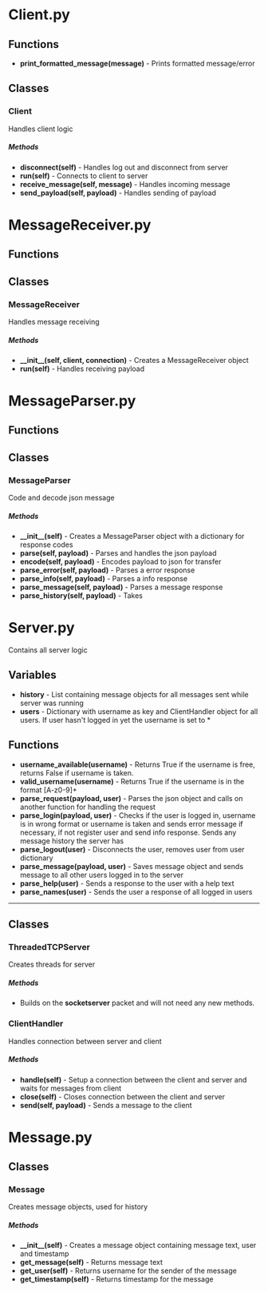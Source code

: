 # Client.py

## Functions

* **print\_formatted\_message(message)** - Prints formatted message/error

## Classes

### Client

Handles client logic

##### Methods

* **disconnect(self)** - Handles log out and disconnect from server
* **run(self)** - Connects to client to server
* **receive\_message(self, message)** - Handles incoming message
* **send\_payload(self, payload)** - Handles sending of payload

# MessageReceiver.py

## Functions

## Classes

### MessageReceiver

Handles message receiving

##### Methods

* **\_\_init\_\_(self, client, connection)** - Creates a MessageReceiver object
* **run(self)** - Handles receiving payload

# MessageParser.py

## Functions

## Classes

### MessageParser

Code and decode json message

##### Methods

* **\_\_init\_\_(self)** - Creates a MessageParser object with a dictionary for response codes
* **parse(self, payload)** - Parses and handles the json payload
* **encode(self, payload)** - Encodes payload to json for transfer
* **parse_error(self, payload)** - Parses a error response
* **parse_info(self, payload)** - Parses a info response
* **parse_message(self, payload)** - Parses a message response
* **parse_history(self, payload)** - Takes 

# Server.py

Contains all server logic

## Variables

* **history** - List containing message objects for all messages sent while server was running
* **users** - Dictionary with username as key and ClientHandler object for all users. If user hasn't logged in yet the username is set to \*

## Functions

* **username\_available(username)** - Returns True if the username is free, returns False if username is taken. 
* **valid\_username(username)** - Returns True if the username is in the format [A-z0-9]+
* **parse\_request(payload, user)** - Parses the json object and calls on another function for handling the request
* **parse\_login(payload, user)** - Checks if the user is logged in, username is in wrong format or username is taken and sends error message if necessary, if not register user and send info response. Sends any message history the server has
* **parse\_logout(user)** - Disconnects the user, removes user from user dictionary
* **parse\_message(payload, user)** - Saves message object and sends message to all other users logged in to the server
* **parse\_help(user)** - Sends a response to the user with a help text
* **parse\_names(user)** - Sends the user a response of all logged in users
* ****

## Classes

### ThreadedTCPServer

Creates threads for server

##### Methods

* Builds on the **socketserver** packet and will not need any new methods.

### ClientHandler

Handles connection between server and client

##### Methods

* **handle(self)** - Setup a connection between the client and server and waits for messages from client
* **close(self)** - Closes connection between the client and server
* **send(self, payload)** - Sends a message to the client

# Message.py

## Classes

### Message

Creates message objects, used for history

##### Methods

* **\_\_init\_\_(self)** - Creates a message object containing message text, user and timestamp
* **get\_message(self)** - Returns message text
* **get\_user(self)** - Returns username for the sender of the message
* **get\_timestamp(self)** - Returns timestamp for the message
